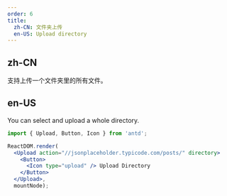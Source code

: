 ```yaml
---
order: 6
title:
  zh-CN: 文件夹上传
  en-US: Upload directory
---
```


## zh-CN

支持上传一个文件夹里的所有文件。

## en-US

You can select and upload a whole directory.

````jsx
import { Upload, Button, Icon } from 'antd';

ReactDOM.render(
  <Upload action="//jsonplaceholder.typicode.com/posts/" directory>
    <Button>
      <Icon type="upload" /> Upload Directory
    </Button>
  </Upload>,
  mountNode);
````
